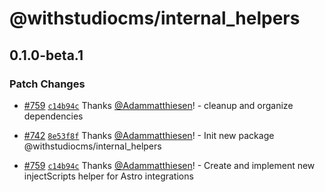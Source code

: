 # @withstudiocms/internal_helpers

## 0.1.0-beta.1

### Patch Changes

- [#759](https://github.com/withstudiocms/studiocms/pull/759) [`c14b94c`](https://github.com/withstudiocms/studiocms/commit/c14b94c855a750b5666fffc975bebf1a556cf80f) Thanks [@Adammatthiesen](https://github.com/Adammatthiesen)! - cleanup and organize dependencies

- [#742](https://github.com/withstudiocms/studiocms/pull/742) [`8e53f8f`](https://github.com/withstudiocms/studiocms/commit/8e53f8fc56adb8a8b110c9854053c779e07b3cb3) Thanks [@Adammatthiesen](https://github.com/Adammatthiesen)! - Init new package @withstudiocms/internal_helpers

- [#759](https://github.com/withstudiocms/studiocms/pull/759) [`c14b94c`](https://github.com/withstudiocms/studiocms/commit/c14b94c855a750b5666fffc975bebf1a556cf80f) Thanks [@Adammatthiesen](https://github.com/Adammatthiesen)! - Create and implement new injectScripts helper for Astro integrations
